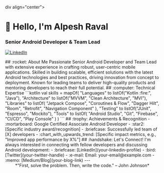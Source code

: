 div align="center">
# :wave: Hello, I'm Alpesh Raval
### Senior Android Developer & Team Lead
[![LinkedIn](https://img.shields.io/badge/LinkedIn-0077B5?style=for-the-badge&logo=linkedin&logoColor=white)](https://www.linkedin.com/in/alpesh-raval/)
</div>
## :rocket: About Me
Passionate Senior Android Developer and Team Lead with extensive experience in crafting robust, user-centric mobile applications. Skilled in building scalable, efficient solutions with the latest Android technologies and best practices, driving innovation from concept to deployment. Known for leading teams to deliver high-quality products and mentoring developers to reach their full potential.
## :computer: Technical Expertise
```kotlin
val skills = mapOf(
    "Languages" to listOf("Kotlin :fire:", "Java"),
    "Architecture" to listOf("MVVM", "Clean Architecture", "MVI"),
    "Libraries" to listOf(
        "Jetpack Compose",
        "Coroutines & Flow",
        "Dagger Hilt",
        "Room",
        "Retrofit",
        "Navigation Component"
    ),
    "Testing" to listOf("JUnit", "Espresso", "Mockito"),
    "Tools" to listOf(
        "Android Studio",
        "Git",
        "Firebase",
        "CI/CD",
        "Play Console"
    )
)
```
## :trophy: Achievements & Recognition
- :mortarboard: Google Certified Associate Android Developer
- :star2: [Specific industry award/recognition]
- :briefcase: Successfully led team of [X] developers
- :chart_with_upwards_trend: [Specific impact metrics, e.g., "Improved app performance by X%"]
## :handshake: Let's Connect!
I'm always interested in connecting with fellow developers and discussing Android development:
- :briefcase: [LinkedIn](your-linkedin-profile)
- :bird: [Twitter](your-twitter-handle)
- :e-mail: Email: your-email@example.com
- :memo: [Medium/Blog](your-blog-link)
---
<div align="center">
*"First, solve the problem. Then, write the code." – John Johnson*
</div>









